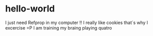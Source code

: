 # hello-world
I just need Refprop in my computer !!
I really like cookies that´s why I excercise =P
I am training my braing playing quatro
